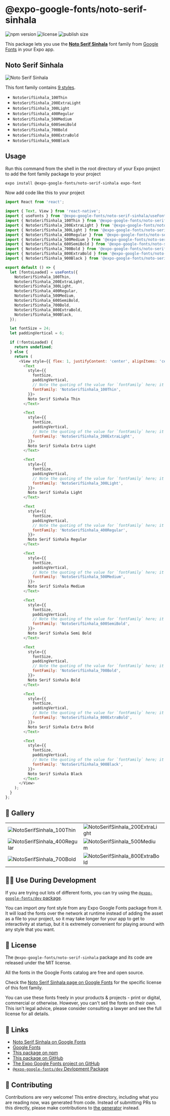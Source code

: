 # @expo-google-fonts/noto-serif-sinhala

![npm version](https://flat.badgen.net/npm/v/@expo-google-fonts/noto-serif-sinhala)
![license](https://flat.badgen.net/github/license/expo/google-fonts)
![publish size](https://flat.badgen.net/packagephobia/install/@expo-google-fonts/noto-serif-sinhala)

This package lets you use the [**Noto Serif Sinhala**](https://fonts.google.com/specimen/Noto+Serif+Sinhala) font family from [Google Fonts](https://fonts.google.com/) in your Expo app.

## Noto Serif Sinhala

![Noto Serif Sinhala](./font-family.png)

This font family contains [9 styles](#-gallery).

- `NotoSerifSinhala_100Thin`
- `NotoSerifSinhala_200ExtraLight`
- `NotoSerifSinhala_300Light`
- `NotoSerifSinhala_400Regular`
- `NotoSerifSinhala_500Medium`
- `NotoSerifSinhala_600SemiBold`
- `NotoSerifSinhala_700Bold`
- `NotoSerifSinhala_800ExtraBold`
- `NotoSerifSinhala_900Black`

## Usage

Run this command from the shell in the root directory of your Expo project to add the font family package to your project
```sh
expo install @expo-google-fonts/noto-serif-sinhala expo-font
```

Now add code like this to your project
```js
import React from 'react';

import { Text, View } from 'react-native';
import { useFonts } from '@expo-google-fonts/noto-serif-sinhala/useFonts';
import { NotoSerifSinhala_100Thin } from '@expo-google-fonts/noto-serif-sinhala/100Thin';
import { NotoSerifSinhala_200ExtraLight } from '@expo-google-fonts/noto-serif-sinhala/200ExtraLight';
import { NotoSerifSinhala_300Light } from '@expo-google-fonts/noto-serif-sinhala/300Light';
import { NotoSerifSinhala_400Regular } from '@expo-google-fonts/noto-serif-sinhala/400Regular';
import { NotoSerifSinhala_500Medium } from '@expo-google-fonts/noto-serif-sinhala/500Medium';
import { NotoSerifSinhala_600SemiBold } from '@expo-google-fonts/noto-serif-sinhala/600SemiBold';
import { NotoSerifSinhala_700Bold } from '@expo-google-fonts/noto-serif-sinhala/700Bold';
import { NotoSerifSinhala_800ExtraBold } from '@expo-google-fonts/noto-serif-sinhala/800ExtraBold';
import { NotoSerifSinhala_900Black } from '@expo-google-fonts/noto-serif-sinhala/900Black';

export default () => {
  let [fontsLoaded] = useFonts({
    NotoSerifSinhala_100Thin,
    NotoSerifSinhala_200ExtraLight,
    NotoSerifSinhala_300Light,
    NotoSerifSinhala_400Regular,
    NotoSerifSinhala_500Medium,
    NotoSerifSinhala_600SemiBold,
    NotoSerifSinhala_700Bold,
    NotoSerifSinhala_800ExtraBold,
    NotoSerifSinhala_900Black,
  });

  let fontSize = 24;
  let paddingVertical = 6;

  if (!fontsLoaded) {
    return undefined;
  } else {
    return (
      <View style={{ flex: 1, justifyContent: 'center', alignItems: 'center' }}>
        <Text
          style={{
            fontSize,
            paddingVertical,
            // Note the quoting of the value for `fontFamily` here; it expects a string!
            fontFamily: 'NotoSerifSinhala_100Thin',
          }}>
          Noto Serif Sinhala Thin
        </Text>

        <Text
          style={{
            fontSize,
            paddingVertical,
            // Note the quoting of the value for `fontFamily` here; it expects a string!
            fontFamily: 'NotoSerifSinhala_200ExtraLight',
          }}>
          Noto Serif Sinhala Extra Light
        </Text>

        <Text
          style={{
            fontSize,
            paddingVertical,
            // Note the quoting of the value for `fontFamily` here; it expects a string!
            fontFamily: 'NotoSerifSinhala_300Light',
          }}>
          Noto Serif Sinhala Light
        </Text>

        <Text
          style={{
            fontSize,
            paddingVertical,
            // Note the quoting of the value for `fontFamily` here; it expects a string!
            fontFamily: 'NotoSerifSinhala_400Regular',
          }}>
          Noto Serif Sinhala Regular
        </Text>

        <Text
          style={{
            fontSize,
            paddingVertical,
            // Note the quoting of the value for `fontFamily` here; it expects a string!
            fontFamily: 'NotoSerifSinhala_500Medium',
          }}>
          Noto Serif Sinhala Medium
        </Text>

        <Text
          style={{
            fontSize,
            paddingVertical,
            // Note the quoting of the value for `fontFamily` here; it expects a string!
            fontFamily: 'NotoSerifSinhala_600SemiBold',
          }}>
          Noto Serif Sinhala Semi Bold
        </Text>

        <Text
          style={{
            fontSize,
            paddingVertical,
            // Note the quoting of the value for `fontFamily` here; it expects a string!
            fontFamily: 'NotoSerifSinhala_700Bold',
          }}>
          Noto Serif Sinhala Bold
        </Text>

        <Text
          style={{
            fontSize,
            paddingVertical,
            // Note the quoting of the value for `fontFamily` here; it expects a string!
            fontFamily: 'NotoSerifSinhala_800ExtraBold',
          }}>
          Noto Serif Sinhala Extra Bold
        </Text>

        <Text
          style={{
            fontSize,
            paddingVertical,
            // Note the quoting of the value for `fontFamily` here; it expects a string!
            fontFamily: 'NotoSerifSinhala_900Black',
          }}>
          Noto Serif Sinhala Black
        </Text>
      </View>
    );
  }
};

```

## 🔡 Gallery


||||
|-|-|-|
|![NotoSerifSinhala_100Thin](./NotoSerifSinhala_100Thin.ttf.png)|![NotoSerifSinhala_200ExtraLight](./NotoSerifSinhala_200ExtraLight.ttf.png)|![NotoSerifSinhala_300Light](./NotoSerifSinhala_300Light.ttf.png)||
|![NotoSerifSinhala_400Regular](./NotoSerifSinhala_400Regular.ttf.png)|![NotoSerifSinhala_500Medium](./NotoSerifSinhala_500Medium.ttf.png)|![NotoSerifSinhala_600SemiBold](./NotoSerifSinhala_600SemiBold.ttf.png)||
|![NotoSerifSinhala_700Bold](./NotoSerifSinhala_700Bold.ttf.png)|![NotoSerifSinhala_800ExtraBold](./NotoSerifSinhala_800ExtraBold.ttf.png)|![NotoSerifSinhala_900Black](./NotoSerifSinhala_900Black.ttf.png)||


## 👩‍💻 Use During Development

If you are trying out lots of different fonts, you can try using the [`@expo-google-fonts/dev` package](https://github.com/expo/google-fonts/tree/master/font-packages/dev#readme).

You can import *any* font style from any Expo Google Fonts package from it. It will load the fonts
over the network at runtime instead of adding the asset as a file to your project, so it may take longer
for your app to get to interactivity at startup, but it is extremely convenient
for playing around with any style that you want.

## 📖 License

The `@expo-google-fonts/noto-serif-sinhala` package and its code are released under the MIT license.

All the fonts in the Google Fonts catalog are free and open source.

Check the [Noto Serif Sinhala page on Google Fonts](https://fonts.google.com/specimen/Noto+Serif+Sinhala) for the specific license of this font family.

You can use these fonts freely in your products & projects - print or digital, commercial or otherwise. However, you can't sell the fonts on their own. This isn't legal advice, please consider consulting a lawyer and see the full license for all details.

## 🔗 Links

- [Noto Serif Sinhala on Google Fonts](https://fonts.google.com/specimen/Noto+Serif+Sinhala)
- [Google Fonts](https://fonts.google.com/)
- [This package on npm](https://www.npmjs.com/package/@expo-google-fonts/noto-serif-sinhala)
- [This package on GitHub](https://github.com/expo/google-fonts/tree/master/font-packages/noto-serif-sinhala)
- [The Expo Google Fonts project on GitHub](https://github.com/expo/google-fonts)
- [`@expo-google-fonts/dev` Devlopment Package](https://github.com/expo/google-fonts/tree/master/font-packages/dev)

## 🤝 Contributing

Contributions are very welcome! This entire directory, including what you are reading now, was generated from code. Instead of submitting PRs to this directly, please make contributions to [the generator](https://github.com/expo/google-fonts/tree/master/packages/generator) instead.
